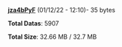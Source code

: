 [**jza4bPyF**](/data/jza4bPyF.txt) (01/12/22 - 12:10)- 35 bytes

**Total Datas**: 5907

**Total Size**: 32.66 MB / 32.7 MB